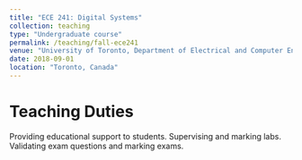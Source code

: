 ```yaml
---
title: "ECE 241: Digital Systems"
collection: teaching
type: "Undergraduate course"
permalink: /teaching/fall-ece241
venue: "University of Toronto, Department of Electrical and Computer Engineering"
date: 2018-09-01
location: "Toronto, Canada"
---
```


Teaching Duties
======

Providing educational support to students. Supervising and marking labs. Validating exam questions and marking exams.
